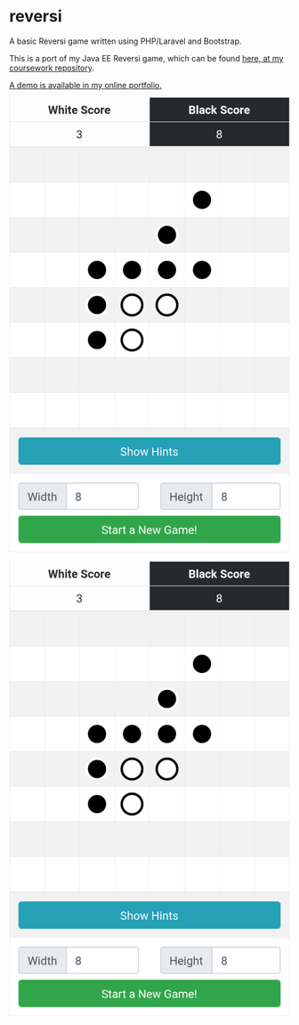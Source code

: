 # reversi
A basic Reversi game written using PHP/Laravel and Bootstrap.

This is a port of my Java EE Reversi game, which can be found [here, at my coursework repository](https://github.com/FreezeWarp/coursework/tree/master/425%20-%20Java%20EE%2C%20Server%20Side%20Technologies/P5_JTP307_Reversi).

[A demo is available in my online portfolio.](http://josephtparsons.com/reversi/)

![A screenshot of gameplay.](https://raw.githubusercontent.com/FreezeWarp/reversi/master/gameplay.png "A screenshot of gameplay.")

![A screenshot of the hint function during gameplay.](https://raw.githubusercontent.com/FreezeWarp/reversi/master/gameplay.png "A screenshot of the hint function during gameplay")
